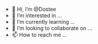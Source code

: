 - 👋 Hi, I’m @Dostee
- 👀 I’m interested in ...
- 🌱 I’m currently learning ...
- 💞️ I’m looking to collaborate on ...
- 📫 How to reach me ...

<!---
Dostee/Dostee is a ✨ special ✨ repository because its `README.md` (this file) appears on your GitHub profile.
You can click the Preview link to take a look at your changes.
--->
